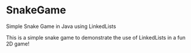 # SnakeGame
Simple Snake Game in Java using LinkedLists

This is a simple snake game to demonstrate the use of LinkedLists in a fun 2D game!
